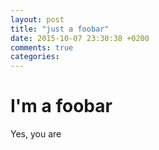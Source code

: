 ```yaml
---
layout: post
title: "just a foobar"
date: 2015-10-07 23:30:38 +0200
comments: true
categories:
---
```


I'm a foobar
============

Yes, you are
